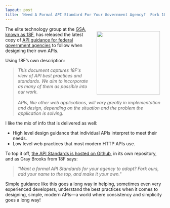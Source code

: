```yaml
---
layout: post
title: 'Need A Formal API Standard For Your Government Agency?  Fork 18Fs, And Make It Your Own!'
---
```

<p><img style="padding: 15px;" src="https://s3.amazonaws.com/kinlane-productions/federal-government/18f/18F_logo.png" alt="" width="200" align="right" /></p>
<p>The elite technology group at the <a href="http://www.gsa.gov/">GSA</a>, <a href="https://18f.gsa.gov/">known as 18F</a>, has released the latest copy of&nbsp;<a href="https://github.com/18F/api-standards">API guidance for federal government agencies</a> to follow when designing their own APIs.</p>
<p>Using 18F&rsquo;s own description:</p>
<blockquote><em>This document captures 18F's view of API best practices and standards. We aim to incorporate as many of them as possible into our work.<br /><br />APIs, like other web applications, will vary greatly in implementation and design, depending on the situation and the problem the application is solving. </em></blockquote>
<p>I like the mix of info that is delivered as well:</p>
<ul class="mainlist">
<li>High level design guidance that individual APIs interpret to meet their needs.</li>
<li>Low level web practices that most modern HTTP APIs use.</li>
</ul>
<p>To top it off, <a href="https://github.com/18F/api-standards">the API Standards is hosted on Github</a>, in its own repository, and as Gray Brooks from 18F says:</p>
<blockquote><em> "Want a formal API Standards for your agency to adopt?  Fork ours, add your name to the top, and make it your own." </em></blockquote>
<p>Simple guidance like this goes a long way in helping, sometimes even very experienced developers, understand the best practices when it comes to designing, simple, modern APIs&mdash;a world where consistency and simplicity goes a long way!</p>